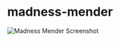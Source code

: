# madness-mender

![Madness Mender Screenshot](https://webglstudio.org/users/arodriguez/screenshots/madness-mender.png)
